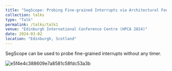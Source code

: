 ```yaml
---
title: "SegScope: Probing Fine-grained Interrupts via Architectural Footprints"
collection: talks
type: "Talk"
permalink: /talks/talk1
venue: "Edinburgh International Conference Centre (HPCA 2024)"
date: 2024-03-02
location: "Edinburgh, Scotland"
---
```


SegScope can be used to probe fine-grained interrupts without any timer.

![e5f4e4c388609e7a8581c58fdc53a3b](https://github.com/zhangxin00/zhangxin00.github.io/assets/47495105/f3e07472-82f7-40e8-a445-5cdd4388fb81)
